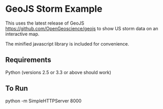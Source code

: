 # GeoJS Storm Example

This uses the latest release of GeoJS <https://github.com/OpenGeoscience/geojs> to show US storm data on an interactive map.

The minified javascript library is included for convenience.

## Requirements

Python (versions 2.5 or 3.3 or above should work)

## To Run
python -m SimpleHTTPServer 8000

